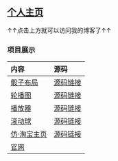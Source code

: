 ## [个人主页](http://AC-YoY.github.io/)

↑↑点击上方就可以访问我的博客了↑↑

### 项目展示

|内容|源码|
|:--|:--|
|[骰子布局](https://ac-yoy.github.io/FrontEndProjects/Layout/dice/diceLayout.html)|[源码链接](https://github.com/AC-YoY/FrontEndProjects/blob/master/Layout/dice/diceLayout.html)|
|[轮播图](https://ac-yoy.github.io/FrontEndProjects/pokemonSlide/PokemonSlide.html)|[源码链接](https://github.com/AC-YoY/FrontEndProjects/blob/master/pokemonSlide/PokemonSlide.html)|
|[播放器](https://ac-yoy.github.io/FrontEndProjects/myplayer/micPlayer.html)|[源码链接](https://github.com/AC-YoY/FrontEndProjects/blob/gh-pages/myplayer/micPlayer.html)|
|[滚动球](https://ac-yoy.github.io/FrontEndProjects/3D/cloudRoll.html)|[源码链接](https://github.com/AC-YoY/FrontEndProjects/blob/gh-pages/3D/cloudRoll.html)|
|[仿·淘宝主页](https://ac-yoy.github.io/FrontEndProjects/taobao/index.html)|[源码链接](https://github.com/AC-YoY/FrontEndProjects/blob/gh-pages/taobao/index.html)|
|[官网](https://ac-yoy.github.io/FrontEndProjects/MaiunSoft_official/index.html)||
